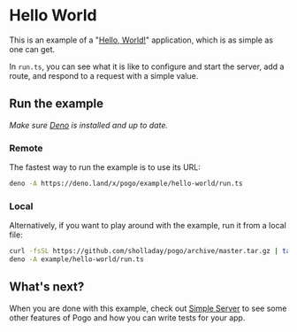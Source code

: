# Hello World

This is an example of a "[Hello, World!](https://en.wikipedia.org/wiki/%22Hello,_World!%22_program)" application, which is as simple as one can get.

In `run.ts`, you can see what it is like to configure and start the server, add a route, and respond to a request with a simple value.

## Run the example

*Make sure [Deno](https://deno.land/) is installed and up to date.*

### Remote

The fastest way to run the example is to use its URL:

```sh
deno -A https://deno.land/x/pogo/example/hello-world/run.ts
```

### Local

Alternatively, if you want to play around with the example, run it from a local file:

```sh
curl -fsSL https://github.com/sholladay/pogo/archive/master.tar.gz | tar -xz --strip-components=1 'pogo-master/example'
deno -A example/hello-world/run.ts
```

## What's next?

When you are done with this example, check out [Simple Server](../simple-server) to see some other features of Pogo and how you can write tests for your app.
